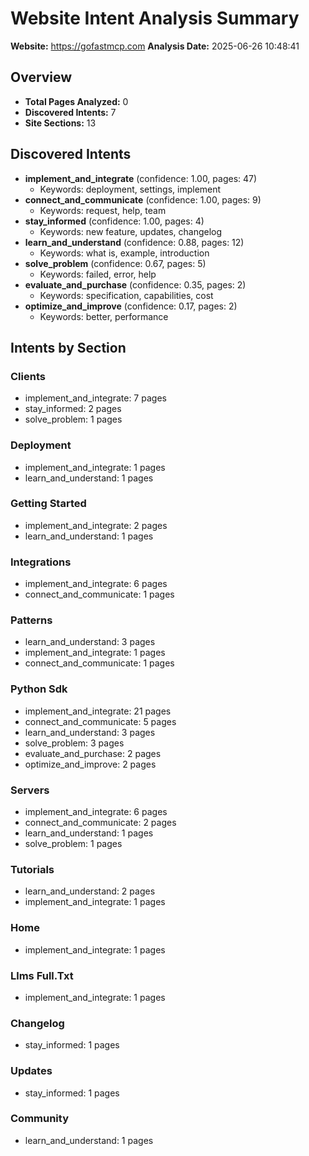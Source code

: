 # Website Intent Analysis Summary
**Website:** https://gofastmcp.com
**Analysis Date:** 2025-06-26 10:48:41

## Overview
- **Total Pages Analyzed:** 0
- **Discovered Intents:** 7
- **Site Sections:** 13

## Discovered Intents
- **implement_and_integrate** (confidence: 1.00, pages: 47)
  - Keywords: deployment, settings, implement
- **connect_and_communicate** (confidence: 1.00, pages: 9)
  - Keywords: request, help, team
- **stay_informed** (confidence: 1.00, pages: 4)
  - Keywords: new feature, updates, changelog
- **learn_and_understand** (confidence: 0.88, pages: 12)
  - Keywords: what is, example, introduction
- **solve_problem** (confidence: 0.67, pages: 5)
  - Keywords: failed, error, help
- **evaluate_and_purchase** (confidence: 0.35, pages: 2)
  - Keywords: specification, capabilities, cost
- **optimize_and_improve** (confidence: 0.17, pages: 2)
  - Keywords: better, performance

## Intents by Section
### Clients
- implement_and_integrate: 7 pages
- stay_informed: 2 pages
- solve_problem: 1 pages

### Deployment
- implement_and_integrate: 1 pages
- learn_and_understand: 1 pages

### Getting Started
- implement_and_integrate: 2 pages
- learn_and_understand: 1 pages

### Integrations
- implement_and_integrate: 6 pages
- connect_and_communicate: 1 pages

### Patterns
- learn_and_understand: 3 pages
- implement_and_integrate: 1 pages
- connect_and_communicate: 1 pages

### Python Sdk
- implement_and_integrate: 21 pages
- connect_and_communicate: 5 pages
- learn_and_understand: 3 pages
- solve_problem: 3 pages
- evaluate_and_purchase: 2 pages
- optimize_and_improve: 2 pages

### Servers
- implement_and_integrate: 6 pages
- connect_and_communicate: 2 pages
- learn_and_understand: 1 pages
- solve_problem: 1 pages

### Tutorials
- learn_and_understand: 2 pages
- implement_and_integrate: 1 pages

### Home
- implement_and_integrate: 1 pages

### Llms Full.Txt
- implement_and_integrate: 1 pages

### Changelog
- stay_informed: 1 pages

### Updates
- stay_informed: 1 pages

### Community
- learn_and_understand: 1 pages
